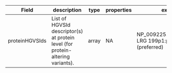 |Field | description | type | properties | example | enum|
| ---| ---| ---| ---| ---| --- |
| proteinHGVSIds | List of HGVSId descriptor(s) at protein level (for protein-altering variants). | array | NA | NP_009225.1:p.Glu1817Ter, LRG 199p1:p.Val25Gly (preferred) | NA|
